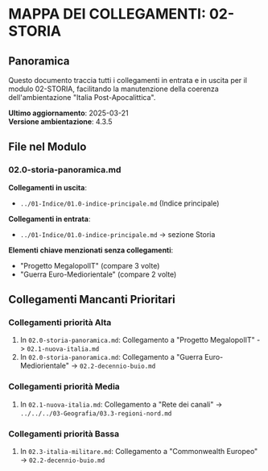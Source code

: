 # MAPPA DEI COLLEGAMENTI: 02-STORIA

## Panoramica
Questo documento traccia tutti i collegamenti in entrata e in uscita per il modulo 02-STORIA, facilitando la manutenzione della coerenza dell'ambientazione "Italia Post-Apocalittica".

**Ultimo aggiornamento**: 2025-03-21  
**Versione ambientazione**: 4.3.5

## File nel Modulo

### 02.0-storia-panoramica.md
**Collegamenti in uscita**:
- `../01-Indice/01.0-indice-principale.md` (Indice principale)

**Collegamenti in entrata**:
- `../01-Indice/01.0-indice-principale.md` → sezione Storia

**Elementi chiave menzionati senza collegamenti**:
- "Progetto MegalopolIT" (compare 3 volte)
- "Guerra Euro-Mediorientale" (compare 2 volte)

## Collegamenti Mancanti Prioritari

### Collegamenti priorità Alta
1. In `02.0-storia-panoramica.md`: Collegamento a "Progetto MegalopolIT" -> `02.1-nuova-italia.md`
2. In `02.0-storia-panoramica.md`: Collegamento a "Guerra Euro-Mediorientale" -> `02.2-decennio-buio.md`

### Collegamenti priorità Media
1. In `02.1-nuova-italia.md`: Collegamento a "Rete dei canali" -> `../../../03-Geografia/03.3-regioni-nord.md`

### Collegamenti priorità Bassa
1. In `02.3-italia-militare.md`: Collegamento a "Commonwealth Europeo" -> `02.2-decennio-buio.md`
